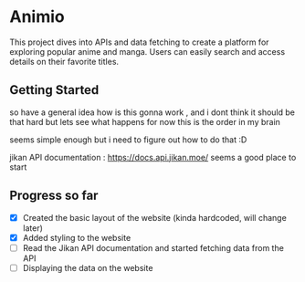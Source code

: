 # Animio
This project dives into APIs and data fetching to create a platform for exploring popular anime and manga. Users can easily search and access details on their favorite titles.

## Getting Started 
so have a general idea how is this gonna work , and i dont think it should be that hard but lets see what happens for now this is the order in my brain 

seems simple enough but i need to figure out how to do that :D

jikan API documentation : https://docs.api.jikan.moe/  seems a good place to start


## Progress so far

- [x] Created the basic layout of the website (kinda hardcoded, will change later)
- [x] Added styling to the website
- [ ] Read the Jikan API documentation and started fetching data from the API
- [ ] Displaying the data on the website